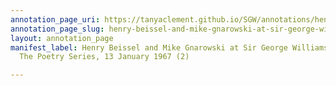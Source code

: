 ```yaml
---
annotation_page_uri: https://tanyaclement.github.io/SGW/annotations/henry-beissel-and-mike-gnarowski-at-sir-george-williams-university-the-poetry-series-13-january-1967-2--canvas-1-end.json
annotation_page_slug: henry-beissel-and-mike-gnarowski-at-sir-george-williams-university-the-poetry-series-13-january-1967-2--canvas-1-end
layout: annotation_page
manifest_label: Henry Beissel and Mike Gnarowski at Sir George Williams University,
  The Poetry Series, 13 January 1967 (2)

---
```

